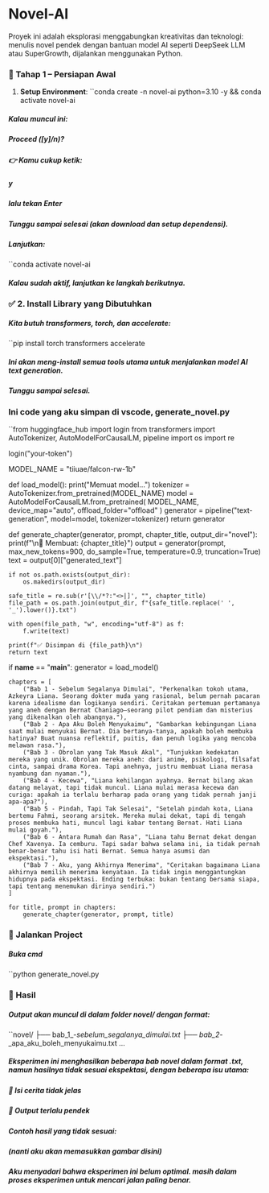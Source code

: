 # Novel-AI
Proyek ini adalah eksplorasi menggabungkan kreativitas dan teknologi:
menulis novel pendek dengan bantuan model AI seperti DeepSeek LLM atau SuperGrowth, dijalankan menggunakan Python.
### 🔧 Tahap 1 – Persiapan Awal
1. **Setup Environment**:
``conda create -n novel-ai python=3.10 -y && conda activate novel-ai
##### Kalau muncul ini:
##### Proceed ([y]/n)?
##### 👉 Kamu cukup ketik:
##### y
##### lalu tekan Enter
##### Tunggu sampai selesai (akan download dan setup dependensi).
##### Lanjutkan:
``conda activate novel-ai
##### Kalau sudah aktif, lanjutkan ke langkah berikutnya.
### ✅ 2. Install Library yang Dibutuhkan
##### Kita butuh transformers, torch, dan accelerate:
``pip install torch transformers accelerate
##### Ini akan meng-install semua tools utama untuk menjalankan model AI text generation.
##### Tunggu sampai selesai.
### Ini code yang aku simpan di vscode, generate_novel.py
``from huggingface_hub import login
from transformers import AutoTokenizer, AutoModelForCausalLM, pipeline
import os
import re

login("your-token")

MODEL_NAME = "tiiuae/falcon-rw-1b"

def load_model():
    print("Memuat model...")
    tokenizer = AutoTokenizer.from_pretrained(MODEL_NAME)
    model = AutoModelForCausalLM.from_pretrained(
        MODEL_NAME,
        device_map="auto",
        offload_folder="offload"
    )
    generator = pipeline("text-generation", model=model, tokenizer=tokenizer)
    return generator

def generate_chapter(generator, prompt, chapter_title, output_dir="novel"):
    print(f"\n📖 Membuat: {chapter_title}")
    output = generator(prompt, max_new_tokens=900, do_sample=True, temperature=0.9, truncation=True)
    text = output[0]["generated_text"]

    if not os.path.exists(output_dir):
        os.makedirs(output_dir)

    safe_title = re.sub(r'[\\/*?:"<>|]', "", chapter_title)  
    file_path = os.path.join(output_dir, f"{safe_title.replace(' ', '_').lower()}.txt")

    with open(file_path, "w", encoding="utf-8") as f:
        f.write(text)

    print(f"✅ Disimpan di {file_path}\n")
    return text

if __name__ == "__main__":
    generator = load_model()

    chapters = [
        ("Bab 1 - Sebelum Segalanya Dimulai", "Perkenalkan tokoh utama, Azkeyra Liana. Seorang dokter muda yang rasional, belum pernah pacaran karena idealisme dan logikanya sendiri. Ceritakan pertemuan pertamanya yang aneh dengan Bernat Chaniago—seorang pilot pendiam dan misterius yang dikenalkan oleh abangnya."),
        ("Bab 2 - Apa Aku Boleh Menyukaimu", "Gambarkan kebingungan Liana saat mulai menyukai Bernat. Dia bertanya-tanya, apakah boleh membuka hatinya? Buat nuansa reflektif, puitis, dan penuh logika yang mencoba melawan rasa."),
        ("Bab 3 - Obrolan yang Tak Masuk Akal", "Tunjukkan kedekatan mereka yang unik. Obrolan mereka aneh: dari anime, psikologi, filsafat cinta, sampai drama Korea. Tapi anehnya, justru membuat Liana merasa nyambung dan nyaman."),
        ("Bab 4 - Kecewa", "Liana kehilangan ayahnya. Bernat bilang akan datang melayat, tapi tidak muncul. Liana mulai merasa kecewa dan curiga: apakah ia terlalu berharap pada orang yang tidak pernah janji apa-apa?"),
        ("Bab 5 - Pindah, Tapi Tak Selesai", "Setelah pindah kota, Liana bertemu Fahmi, seorang arsitek. Mereka mulai dekat, tapi di tengah proses membuka hati, muncul lagi kabar tentang Bernat. Hati Liana mulai goyah."),
        ("Bab 6 - Antara Rumah dan Rasa", "Liana tahu Bernat dekat dengan Chef Xavenya. Ia cemburu. Tapi sadar bahwa selama ini, ia tidak pernah benar-benar tahu isi hati Bernat. Semua hanya asumsi dan ekspektasi."),
        ("Bab 7 - Aku, yang Akhirnya Menerima", "Ceritakan bagaimana Liana akhirnya memilih menerima kenyataan. Ia tidak ingin menggantungkan hidupnya pada ekspektasi. Ending terbuka: bukan tentang bersama siapa, tapi tentang menemukan dirinya sendiri.")
    ]

    for title, prompt in chapters:
        generate_chapter(generator, prompt, title)

### 🧠 Jalankan Project
##### Buka cmd
``python generate_novel.py
### 📁 Hasil
##### Output akan muncul di dalam folder novel/ dengan format:
``novel/
├── bab_1_-_sebelum_segalanya_dimulai.txt
├── bab_2_-_apa_aku_boleh_menyukaimu.txt
...
##### Eksperimen ini menghasilkan beberapa bab novel dalam format .txt, namun hasilnya tidak sesuai ekspektasi, dengan beberapa isu utama:
##### 🔁 Isi cerita tidak jelas 
##### 💬 Output terlalu pendek
##### Contoh hasil yang tidak sesuai:
##### (nanti aku akan memasukkan gambar disini)
##### Aku menyadari bahwa eksperimen ini belum optimal. masih dalam proses eksperimen untuk mencari jalan paling benar.
